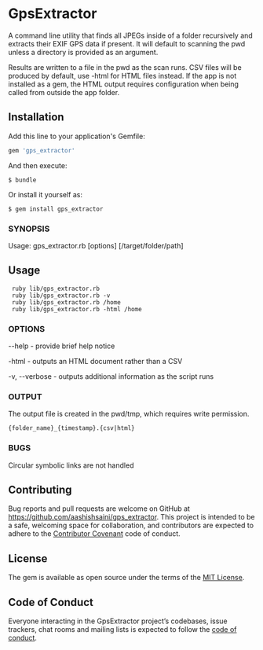 # GpsExtractor
A command line utility that finds all JPEGs inside of a folder
recursively and extracts their EXIF GPS data if present. It will default to
scanning the pwd unless a directory is provided as an argument.

Results are written to a file in the pwd as the scan runs. CSV files will be
produced by default, use -html for HTML files instead. If the app is not
installed as a gem, the HTML output requires configuration when being called
from outside the app folder.

## Installation

Add this line to your application's Gemfile:

```ruby
gem 'gps_extractor'
```

And then execute:

    $ bundle

Or install it yourself as:

    $ gem install gps_extractor

### SYNOPSIS

Usage: gps_extractor.rb [options] [/target/folder/path]


## Usage
```
 ruby lib/gps_extractor.rb
 ruby lib/gps_extractor.rb -v
 ruby lib/gps_extractor.rb /home
 ruby lib/gps_extractor.rb -html /home
```

### OPTIONS

--help        - provide brief help notice

-html         - outputs an HTML document rather than a CSV

-v, --verbose - outputs additional information as the script runs

### OUTPUT

The output file is created in the pwd/tmp, which requires write permission.

`{folder_name}_{timestamp}.{csv|html}`

### BUGS

Circular symbolic links are not handled

## Contributing

Bug reports and pull requests are welcome on GitHub at https://github.com/aashishsaini/gps_extractor. This project is intended to be a safe, welcoming space for collaboration, and contributors are expected to adhere to the [Contributor Covenant](http://contributor-covenant.org) code of conduct.

## License

The gem is available as open source under the terms of the [MIT License](https://opensource.org/licenses/MIT).

## Code of Conduct

Everyone interacting in the GpsExtractor project’s codebases, issue trackers, chat rooms and mailing lists is expected to follow the [code of conduct](https://github.com/[USERNAME]/gps_extractor/blob/master/CODE_OF_CONDUCT.md).
